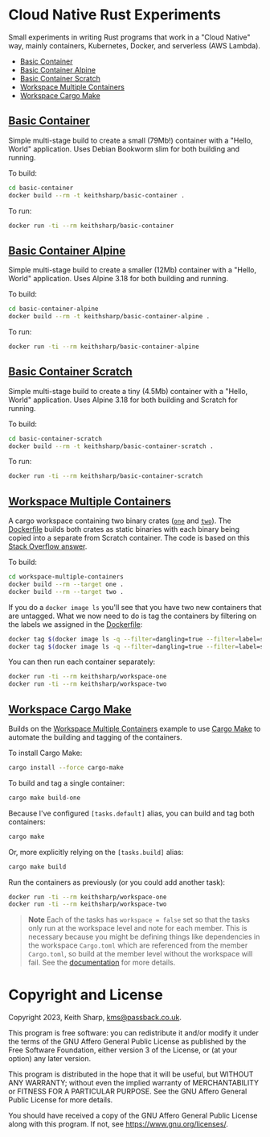 # Cloud Native Rust Experiments
Small experiments in writing Rust programs that work in a "Cloud Native" way, mainly containers, Kubernetes, Docker, and serverless (AWS Lambda).

+ [Basic Container](https://github.com/keithsharp/cloud-native-rust#basic-container)
+ [Basic Container Alpine](https://github.com/keithsharp/cloud-native-rust#basic-container-alpine)
+ [Basic Container Scratch](https://github.com/keithsharp/cloud-native-rust#basic-container-scratch)
+ [Workspace Multiple Containers](https://github.com/keithsharp/cloud-native-rust#workspace-multiple-containers)
+ [Workspace Cargo Make](https://github.com/keithsharp/cloud-native-rust#workspace-cargo-make)

## [Basic Container](https://github.com/keithsharp/cloud-native-rust/tree/main/basic-container)
Simple multi-stage build to create a small (79Mb!) container with a "Hello, World" application.  Uses Debian Bookworm slim for both building and running.

To build:
```bash
cd basic-container
docker build --rm -t keithsharp/basic-container .
```
To run:
```bash
docker run -ti --rm keithsharp/basic-container 
```

## [Basic Container Alpine](https://github.com/keithsharp/cloud-native-rust/tree/main/basic-container-alpine)
Simple multi-stage build to create a smaller (12Mb) container with a "Hello, World" application.  Uses Alpine 3.18 for both building and running.

To build:
```bash
cd basic-container-alpine
docker build --rm -t keithsharp/basic-container-alpine .
```
To run:
```bash
docker run -ti --rm keithsharp/basic-container-alpine 
```

## [Basic Container Scratch](https://github.com/keithsharp/cloud-native-rust/tree/main/basic-container-scratch)
Simple multi-stage build to create a tiny (4.5Mb) container with a "Hello, World" application.  Uses Alpine 3.18 for both building and Scratch for running.

To build:
```bash
cd basic-container-scratch
docker build --rm -t keithsharp/basic-container-scratch .
```
To run:
```bash
docker run -ti --rm keithsharp/basic-container-scratch
```

## [Workspace Multiple Containers](https://github.com/keithsharp/cloud-native-rust/tree/main/workspace-multiple-containers)
A cargo workspace containing two binary crates ([`one`](https://github.com/keithsharp/cloud-native-rust/tree/main/workspace-multiple-containers/one) and [`two`](https://github.com/keithsharp/cloud-native-rust/tree/main/workspace-multiple-containers/two)).  The [Dockerfile](https://github.com/keithsharp/cloud-native-rust/tree/main/workspace-multiple-containers/Dockerfile) builds both crates as static binaries with each binary being copied into a separate from Scratch container.  The code is based on this [Stack Overflow answer](https://stackoverflow.com/questions/73871430/create-docker-image-from-rust-workspace).

To build:
```bash
cd workspace-multiple-containers
docker build --rm --target one .
docker build --rm --target two .
```
If you do a `docker image ls` you'll see that you have two new containers that are untagged.  What we now need to do is tag the containers by filtering on the labels we assigned in the [Dockerfile](https://github.com/keithsharp/cloud-native-rust/tree/main/workspace-multiple-containers/Dockerfile):
```bash
docker tag $(docker image ls -q --filter=dangling=true --filter=label=service=one) keithsharp/workspace-one
docker tag $(docker image ls -q --filter=dangling=true --filter=label=service=two) keithsharp/workspace-two
```

You can then run each container separately:
```bash
docker run -ti --rm keithsharp/workspace-one
docker run -ti --rm keithsharp/workspace-two
```

## [Workspace Cargo Make](https://github.com/keithsharp/cloud-native-rust/tree/main/workspace-cargo-make)
Builds on the [Workspace Multiple Containers](https://github.com/keithsharp/cloud-native-rust/tree/main/workspace-multiple-containers) example to use [Cargo Make](https://sagiegurari.github.io/cargo-make/) to automate the building and tagging of the containers.

To install Cargo Make:
```bash
cargo install --force cargo-make
```
To build and tag a single container:
```bash
cargo make build-one
```
Because I've configured `[tasks.default]` alias, you can build and tag both containers:
```bash
cargo make 
```
Or, more explicitly relying on the `[tasks.build]` alias:
```bash
cargo make build
```
Run the containers as previously (or you could add another task):
```bash
docker run -ti --rm keithsharp/workspace-one
docker run -ti --rm keithsharp/workspace-two
```
> **Note**
> Each of the tasks has `workspace = false` set so that the tasks only run at the workspace level and note for each member.  This is necessary because you might be defining things like dependencies in the workspace `Cargo.toml` which are referenced from the member `Cargo.toml`, so build at the member level without the workspace will fail.  See the [documentation](https://github.com/sagiegurari/cargo-make#usage-workspace-support) for more details.

# Copyright and License
Copyright 2023, Keith Sharp, kms@passback.co.uk.

This program is free software: you can redistribute it and/or modify it under the terms of the GNU Affero General Public License as published by the Free Software Foundation, either version 3 of the License, or (at your option) any later version.

This program is distributed in the hope that it will be useful, but WITHOUT ANY WARRANTY; without even the implied warranty of MERCHANTABILITY or FITNESS FOR A PARTICULAR PURPOSE.  See the GNU Affero General Public License for more details.

You should have received a copy of the GNU Affero General Public License along with this program.  If not, see <https://www.gnu.org/licenses/>.